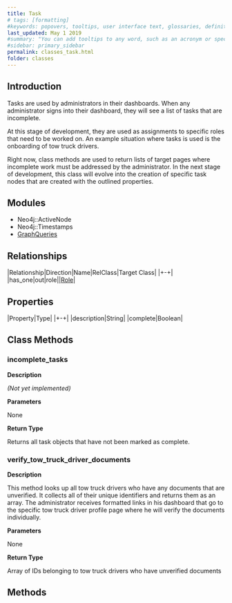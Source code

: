 ```yaml
---
title: Task
# tags: [formatting]
#keywords: popovers, tooltips, user interface text, glossaries, definitions
last_updated: May 1 2019
#summary: "You can add tooltips to any word, such as an acronym or specialized term. Tooltips work well for glossary definitions, because you don't have to keep repeating the definition, nor do you assume the reader already knows the word's meaning."
#sidebar: primary_sidebar
permalink: classes_task.html
folder: classes
---
```


## Introduction

Tasks are used by administrators in their dashboards. When any administrator signs into their dashboard, they will see a list of tasks that are incomplete.

At this stage of development, they are used as assignments to specific roles that need to be worked on. An example situation where tasks is used is the onboarding of tow truck drivers.

Right now, class methods are used to return lists of target pages where incomplete work must be addressed by the administrator. In the next stage of development, this class will evolve into the creation of specific task nodes that are created with the outlined properties.

## Modules

* Neo4j::ActiveNode
* Neo4j::Timestamps
* [GraphQueries](/modules_graph_queries.html)

## Relationships

|Relationship|Direction|Name|RelClass|Target Class|
|+-+|
|has_one|out|role||[Role](/classes_role.html)|

## Properties

|Property|Type|
|+-+|
|description|String|
|complete|Boolean|

## Class Methods

### incomplete_tasks

__Description__

*(Not yet implemented)*

__Parameters__

None

__Return Type__

Returns all task objects that have not been marked as complete.

### verify_tow_truck_driver_documents

__Description__

This method looks up all tow truck drivers who have any documents that are unverified. It collects all of their unique identifiers and returns them as an array. The administrator receives formatted links in his dashboard that go to the specific tow truck driver profile page where he will verify the documents individually.

__Parameters__

None

__Return Type__

Array of IDs belonging to tow truck drivers who have unverified documents

## Methods
